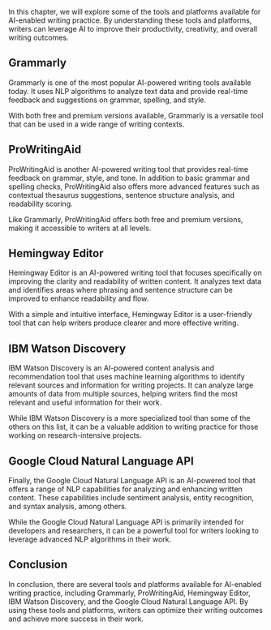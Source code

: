 
In this chapter, we will explore some of the tools and platforms available for AI-enabled writing practice. By understanding these tools and platforms, writers can leverage AI to improve their productivity, creativity, and overall writing outcomes.

Grammarly
---------

Grammarly is one of the most popular AI-powered writing tools available today. It uses NLP algorithms to analyze text data and provide real-time feedback and suggestions on grammar, spelling, and style.

With both free and premium versions available, Grammarly is a versatile tool that can be used in a wide range of writing contexts.

ProWritingAid
-------------

ProWritingAid is another AI-powered writing tool that provides real-time feedback on grammar, style, and tone. In addition to basic grammar and spelling checks, ProWritingAid also offers more advanced features such as contextual thesaurus suggestions, sentence structure analysis, and readability scoring.

Like Grammarly, ProWritingAid offers both free and premium versions, making it accessible to writers at all levels.

Hemingway Editor
----------------

Hemingway Editor is an AI-powered writing tool that focuses specifically on improving the clarity and readability of written content. It analyzes text data and identifies areas where phrasing and sentence structure can be improved to enhance readability and flow.

With a simple and intuitive interface, Hemingway Editor is a user-friendly tool that can help writers produce clearer and more effective writing.

IBM Watson Discovery
--------------------

IBM Watson Discovery is an AI-powered content analysis and recommendation tool that uses machine learning algorithms to identify relevant sources and information for writing projects. It can analyze large amounts of data from multiple sources, helping writers find the most relevant and useful information for their work.

While IBM Watson Discovery is a more specialized tool than some of the others on this list, it can be a valuable addition to writing practice for those working on research-intensive projects.

Google Cloud Natural Language API
---------------------------------

Finally, the Google Cloud Natural Language API is an AI-powered tool that offers a range of NLP capabilities for analyzing and enhancing written content. These capabilities include sentiment analysis, entity recognition, and syntax analysis, among others.

While the Google Cloud Natural Language API is primarily intended for developers and researchers, it can be a powerful tool for writers looking to leverage advanced NLP algorithms in their work.

Conclusion
----------

In conclusion, there are several tools and platforms available for AI-enabled writing practice, including Grammarly, ProWritingAid, Hemingway Editor, IBM Watson Discovery, and the Google Cloud Natural Language API. By using these tools and platforms, writers can optimize their writing outcomes and achieve more success in their work.
